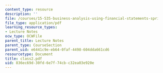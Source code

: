 ```yaml
---
content_type: resource
description: ''
file: /courses/15-535-business-analysis-using-financial-statements-spring-2003/836ec69d30fd6e7f74cbc32ea03e920e_class2.pdf
file_type: application/pdf
learning_resource_types:
- Lecture Notes
ocw_type: OCWFile
parent_title: Lecture Notes
parent_type: CourseSection
parent_uid: e6441c9e-eb64-0faf-4498-604dda661cd6
resourcetype: Document
title: class2.pdf
uid: 836ec69d-30fd-6e7f-74cb-c32ea03e920e
---
```

